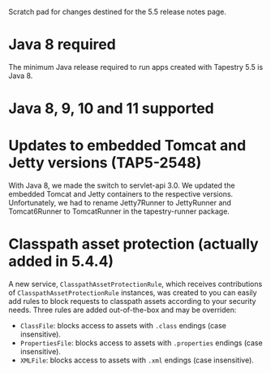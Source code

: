 Scratch pad for changes destined for the 5.5 release notes page.

# Java 8 required
The minimum Java release required to run apps created with Tapestry 5.5 is Java 8.

# Java 8, 9, 10 and 11 supported

# Updates to embedded Tomcat and Jetty versions (TAP5-2548)
With Java 8, we made the switch to servlet-api 3.0. We updated the embedded Tomcat and Jetty containers to the respective versions. Unfortunately, we had to rename Jetty7Runner to JettyRunner and Tomcat6Runner to TomcatRunner in the tapestry-runner package.

# Classpath asset protection (actually added in 5.4.4)
A new service, `ClasspathAssetProtectionRule`, which receives contributions of `ClasspathAssetProtectionRule`
instances, was created to you can easily add rules to block requests to classpath assets according to your 
security needs. Three rules are added
out-of-the-box and may be overriden:
* `ClassFile`: blocks access to assets with `.class` endings (case insensitive).
* `PropertiesFile`: blocks access to assets with `.properties` endings (case insensitive).
* `XMLFile`: blocks access to assets with `.xml` endings (case insensitive).